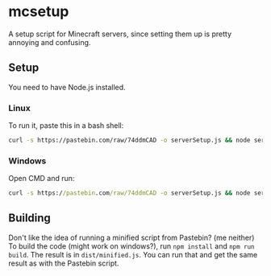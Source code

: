 # mcsetup

A setup script for Minecraft servers, since setting them up is pretty annoying and confusing.

## Setup

You need to have Node.js installed.

### Linux

To run it, paste this in a bash shell:

```sh
curl -s https://pastebin.com/raw/74ddmCAD -o serverSetup.js && node serverSetup.js && rm serverSetup.js
```

### Windows

Open CMD and run:

```cmd
curl -s https://pastebin.com/raw/74ddmCAD -o serverSetup.js && node serverSetup.js && rm serverSetup.js
```

## Building

Don't like the idea of running a minified script from Pastebin? (me neither)
To build the code (might work on windows?), run `npm install` and `npm run build`.
The result is in `dist/minified.js`.
You can run that and get the same result as with the Pastebin script.
